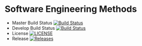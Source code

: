 
# Software Engineering Methods

- Master Build Status [![Build Status](https://travis-ci.org/ymon-oo/sem1.svg?branch=master)](https://travis-ci.org/ymon-oo/sem1)
- Develop Build Status [![Build Status](https://travis-ci.org/ymon-oo/sem1.svg?branch=develop)](https://travis-ci.org/ymon-oo/sem1)
- License [![LICENSE](https://img.shields.io/github/license/ymon-oo/sem1.svg?style=flat-square)](https://github.com/ymon-oo/sem1/blob/master/LICENSE)
- Release [![Releases](https://img.shields.io/github/release/ymon-oo/sem1/all.svg?style=flat-square)](https://github.com/ymon-oo/sem1/releases)